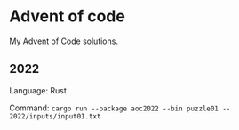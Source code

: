 # Advent of code

My Advent of Code solutions.

## 2022

Language: Rust

Command: `cargo run --package aoc2022 --bin puzzle01 -- 2022/inputs/input01.txt`
